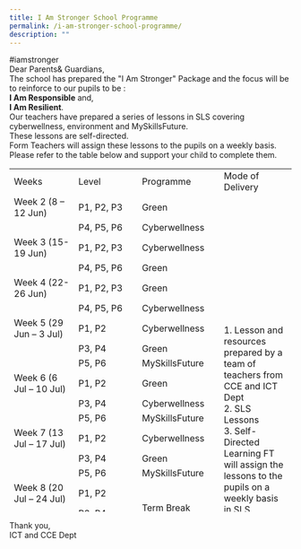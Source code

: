 ```yaml
---
title: I Am Stronger School Programme
permalink: /i-am-stronger-school-programme/
description: ""
---
```

<p>#iamstronger<br />Dear Parents&amp; Guardians,<br />The school has prepared the "I Am Stronger" Package and the focus will be to reinforce to our pupils to be :<br /><strong>I Am Responsible</strong>&nbsp;and,<br /><strong>I Am Resilient</strong>.<br />Our teachers have prepared a series of lessons in SLS covering cyberwellness, environment and MySkillsFuture.<br />These lessons are self-directed.<br />Form Teachers will assign these lessons to the pupils on a weekly basis. Please refer to the table below and support your child to complete them.</p>
<table style="height: 612px;">
<tbody>
<tr style="height: 18px;">
<td style="height: 18px; width: 140px;">Weeks</td>
<td style="height: 18px; width: 146px;">Level</td>
<td style="height: 18px; width: 146px;">Programme</td>
<td style="height: 18px; width: 145px;">Mode of Delivery</td>
</tr>
<tr style="height: 36px;">
<td style="height: 36px; width: 140px;">Week 2 (8 &ndash; 12 Jun)</td>
<td style="height: 36px; width: 146px;">P1, P2, P3</td>
<td style="height: 36px; width: 146px;">Green</td>
<td style="height: 594px; width: 145px;" rowspan="24">
<div>1. Lesson and resources prepared by a team of teachers from CCE and ICT Dept<br />2. SLS Lessons<br />3. Self-Directed Learning FT will assign the lessons to the pupils on a weekly basis in SLS.</div>
</td>
</tr>
<tr style="height: 18px;">
<td style="height: 18px; width: 140px;">&nbsp;</td>
<td style="height: 18px; width: 146px;">P4, P5, P6</td>
<td style="height: 18px; width: 146px;">Cyberwellness</td>
</tr>
<tr style="height: 36px;">
<td style="height: 36px; width: 140px;">Week 3 (15-19 Jun)</td>
<td style="height: 36px; width: 146px;">P1, P2, P3</td>
<td style="height: 36px; width: 146px;">Cyberwellness</td>
</tr>
<tr style="height: 18px;">
<td style="height: 18px; width: 140px;">&nbsp;</td>
<td style="height: 18px; width: 146px;">P4, P5, P6</td>
<td style="height: 18px; width: 146px;">Green</td>
</tr>
<tr style="height: 36px;">
<td style="height: 36px; width: 140px;">Week 4 (22-26 Jun)</td>
<td style="height: 36px; width: 146px;">P1, P2, P3</td>
<td style="height: 36px; width: 146px;">Green</td>
</tr>
<tr style="height: 18px;">
<td style="height: 18px; width: 140px;">&nbsp;</td>
<td style="height: 18px; width: 146px;">P4, P5, P6</td>
<td style="height: 18px; width: 146px;">Cyberwellness</td>
</tr>
<tr style="height: 36px;">
<td style="height: 36px; width: 140px;">Week 5 (29 Jun &ndash; 3 Jul)</td>
<td style="height: 36px; width: 146px;">P1, P2</td>
<td style="height: 36px; width: 146px;">Cyberwellness</td>
</tr>
<tr style="height: 18px;">
<td style="height: 18px; width: 140px;">&nbsp;</td>
<td style="height: 18px; width: 146px;">P3, P4</td>
<td style="height: 18px; width: 146px;">Green</td>
</tr>
<tr style="height: 18px;">
<td style="height: 18px; width: 140px;">&nbsp;</td>
<td style="height: 18px; width: 146px;">P5, P6</td>
<td style="height: 18px; width: 146px;">MySkillsFuture</td>
</tr>
<tr style="height: 36px;">
<td style="height: 36px; width: 140px;">Week 6 (6 Jul &ndash; 10 Jul)</td>
<td style="height: 36px; width: 146px;">P1, P2</td>
<td style="height: 36px; width: 146px;">Green</td>
</tr>
<tr style="height: 18px;">
<td style="height: 18px; width: 140px;">&nbsp;</td>
<td style="height: 18px; width: 146px;">P3, P4</td>
<td style="height: 18px; width: 146px;">Cyberwellness</td>
</tr>
<tr style="height: 18px;">
<td style="height: 18px; width: 140px;">&nbsp;</td>
<td style="height: 18px; width: 146px;">P5, P6</td>
<td style="height: 18px; width: 146px;">MySkillsFuture</td>
</tr>
<tr style="height: 36px;">
<td style="height: 36px; width: 140px;">Week 7 (13 Jul &ndash; 17 Jul)</td>
<td style="height: 36px; width: 146px;">P1, P2</td>
<td style="height: 36px; width: 146px;">Cyberwellness</td>
</tr>
<tr style="height: 18px;">
<td style="height: 18px; width: 140px;">&nbsp;</td>
<td style="height: 18px; width: 146px;">P3, P4</td>
<td style="height: 18px; width: 146px;">Green</td>
</tr>
<tr style="height: 18px;">
<td style="height: 18px; width: 140px;">&nbsp;</td>
<td style="height: 18px; width: 146px;">P5, P6</td>
<td style="height: 18px; width: 146px;">MySkillsFuture</td>
</tr>
<tr style="height: 36px;">
<td style="height: 36px; width: 140px;">Week 8 (20 Jul &ndash; 24 Jul)</td>
<td style="height: 36px; width: 146px;">P1, P2</td>
<td style="height: 72px; width: 146px;" rowspan="3">Term Break</td>
</tr>
<tr style="height: 18px;">
<td style="height: 18px; width: 140px;">&nbsp;</td>
<td style="height: 18px; width: 146px;">P3, P4</td>
</tr>
<tr style="height: 18px;">
<td style="height: 18px; width: 140px;">&nbsp;</td>
<td style="height: 18px; width: 146px;">P5, P6</td>
</tr>
<tr style="height: 36px;">
<td style="height: 36px; width: 140px;">Week 9 ( 27 Jul &ndash; 31 Jul )</td>
<td style="height: 36px; width: 146px;">P1, P2</td>
<td style="height: 36px; width: 146px;">Cyberwellness</td>
</tr>
<tr style="height: 18px;">
<td style="height: 18px; width: 140px;">&nbsp;</td>
<td style="height: 18px; width: 146px;">P3, P4</td>
<td style="height: 18px; width: 146px;">Green</td>
</tr>
<tr style="height: 18px;">
<td style="height: 18px; width: 140px;">&nbsp;</td>
<td style="height: 18px; width: 146px;">P5, P6</td>
<td style="height: 18px; width: 146px;">MySkillsFuture</td>
</tr>
<tr style="height: 36px;">
<td style="height: 36px; width: 140px;">Week 10 (3 Aug &ndash; 7 Aug)</td>
<td style="height: 36px; width: 146px;">P1, P2</td>
<td style="height: 36px; width: 146px;">Green</td>
</tr>
<tr style="height: 18px;">
<td style="height: 18px; width: 140px;">&nbsp;</td>
<td style="height: 18px; width: 146px;">P3, P4</td>
<td style="height: 18px; width: 146px;">Cyberwellness</td>
</tr>
<tr style="height: 18px;">
<td style="height: 18px; width: 140px;">&nbsp;</td>
<td style="height: 18px; width: 146px;">P5, P6</td>
<td style="height: 18px; width: 146px;">MySkillsFuture</td>
</tr>
</tbody>
</table>
<p>Thank you,<br />ICT and CCE Dept</p>